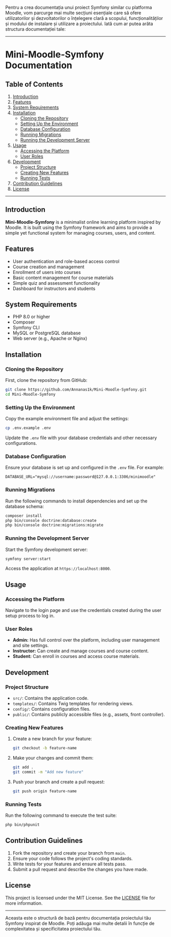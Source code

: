 Pentru a crea documentația unui proiect Symfony similar cu platforma Moodle, vom parcurge mai multe secțiuni esențiale care să ofere utilizatorilor și dezvoltatorilor o înțelegere clară a scopului, funcționalităților și modului de instalare și utilizare a proiectului. Iată cum ar putea arăta structura documentației tale:

---

# Mini-Moodle-Symfony Documentation

## Table of Contents

1. [Introduction](#introduction)
2. [Features](#features)
3. [System Requirements](#system-requirements)
4. [Installation](#installation)
   - [Cloning the Repository](#cloning-the-repository)
   - [Setting Up the Environment](#setting-up-the-environment)
   - [Database Configuration](#database-configuration)
   - [Running Migrations](#running-migrations)
   - [Running the Development Server](#running-the-development-server)
5. [Usage](#usage)
   - [Accessing the Platform](#accessing-the-platform)
   - [User Roles](#user-roles)
6. [Development](#development)
   - [Project Structure](#project-structure)
   - [Creating New Features](#creating-new-features)
   - [Running Tests](#running-tests)
7. [Contribution Guidelines](#contribution-guidelines)
8. [License](#license)

---

## Introduction

**Mini-Moodle-Symfony** is a minimalist online learning platform inspired by Moodle. It is built using the Symfony framework and aims to provide a simple yet functional system for managing courses, users, and content.

## Features

- User authentication and role-based access control
- Course creation and management
- Enrollment of users into courses
- Basic content management for course materials
- Simple quiz and assessment functionality
- Dashboard for instructors and students

## System Requirements

- PHP 8.0 or higher
- Composer
- Symfony CLI
- MySQL or PostgreSQL database
- Web server (e.g., Apache or Nginx)

## Installation

### Cloning the Repository

First, clone the repository from GitHub:

```bash
git clone https://github.com/Annanas1k/Mini-Moodle-Symfony.git
cd Mini-Moodle-Symfony
```

### Setting Up the Environment

Copy the example environment file and adjust the settings:

```bash
cp .env.example .env
```

Update the `.env` file with your database credentials and other necessary configurations.

### Database Configuration

Ensure your database is set up and configured in the `.env` file. For example:

```env
DATABASE_URL="mysql://username:password@127.0.0.1:3306/minimoodle"
```

### Running Migrations

Run the following commands to install dependencies and set up the database schema:

```bash
composer install
php bin/console doctrine:database:create
php bin/console doctrine:migrations:migrate
```

### Running the Development Server

Start the Symfony development server:

```bash
symfony server:start
```

Access the application at `https://localhost:8000`.

## Usage

### Accessing the Platform

Navigate to the login page and use the credentials created during the user setup process to log in.

### User Roles

- **Admin:** Has full control over the platform, including user management and site settings.
- **Instructor:** Can create and manage courses and course content.
- **Student:** Can enroll in courses and access course materials.

## Development

### Project Structure

- `src/`: Contains the application code.
- `templates/`: Contains Twig templates for rendering views.
- `config/`: Contains configuration files.
- `public/`: Contains publicly accessible files (e.g., assets, front controller).

### Creating New Features

1. Create a new branch for your feature:

    ```bash
    git checkout -b feature-name
    ```

2. Make your changes and commit them:

    ```bash
    git add .
    git commit -m "Add new feature"
    ```

3. Push your branch and create a pull request:

    ```bash
    git push origin feature-name
    ```

### Running Tests

Run the following command to execute the test suite:

```bash
php bin/phpunit
```

## Contribution Guidelines

1. Fork the repository and create your branch from `main`.
2. Ensure your code follows the project's coding standards.
3. Write tests for your features and ensure all tests pass.
4. Submit a pull request and describe the changes you have made.

## License

This project is licensed under the MIT License. See the [LICENSE](LICENSE) file for more information.

---

Aceasta este o structură de bază pentru documentația proiectului tău Symfony inspirat de Moodle. Poți adăuga mai multe detalii în funcție de complexitatea și specificitatea proiectului tău.
